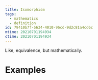 ```yaml
---
title: Isomorphism
tags:
  - mathematics
  - definition
id: 79410b7f-6634-4010-96cd-9d2c81a4cd6c
mtime: 20210701194934
ctime: 20210701194934
---
```


Like, equivalence, but mathematically.
# Examples
